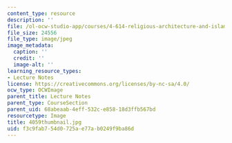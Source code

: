 ```yaml
---
content_type: resource
description: ''
file: /ol-ocw-studio-app/courses/4-614-religious-architecture-and-islamic-cultures-fall-2002/f3c9fab754d0725ae77ab0249f9ba86d_4059thumbnail.jpg
file_size: 24556
file_type: image/jpeg
image_metadata:
  caption: ''
  credit: ''
  image-alt: ''
learning_resource_types:
- Lecture Notes
license: https://creativecommons.org/licenses/by-nc-sa/4.0/
ocw_type: OCWImage
parent_title: Lecture Notes
parent_type: CourseSection
parent_uid: 68abeaab-4eff-532c-e858-18d3ffb567bd
resourcetype: Image
title: 4059thumbnail.jpg
uid: f3c9fab7-54d0-725a-e77a-b0249f9ba86d
---
```

